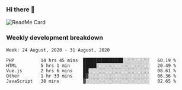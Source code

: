 ### Hi there 👋

<!--
**itzcy/itzcy** is a ✨ _special_ ✨ repository because its `README.md` (this file) appears on your GitHub profile.

Here are some ideas to get you started:

- 🔭 I’m currently working on ...
- 🌱 I’m currently learning ...
- 👯 I’m looking to collaborate on ...
- 🤔 I’m looking for help with ...
- 💬 Ask me about ...
- 📫 How to reach me: ...
- 😄 Pronouns: ...
- ⚡ Fun fact: ...
-->
![ReadMe Card](https://github-readme-stats.vercel.app/api?username=itzcy&show_icons=true&title_color=2d3198&icon_color=797cb8&text_color=24292e&bg_color=f6f8fa)

### Weekly development breakdown
<!--START_SECTION:waka-->
```text
Week: 24 August, 2020 - 31 August, 2020

PHP          14 hrs 45 mins  ███████████████░░░░░░░░░░   60.19 % 
HTML         5 hrs 1 min     █████░░░░░░░░░░░░░░░░░░░░   20.49 % 
Vue.js       2 hrs 6 mins    ██░░░░░░░░░░░░░░░░░░░░░░░   08.61 % 
Other        1 hr 33 mins    █▓░░░░░░░░░░░░░░░░░░░░░░░   06.36 % 
JavaScript   38 mins         ▓░░░░░░░░░░░░░░░░░░░░░░░░   02.65 % 
```
<!--END_SECTION:waka-->
